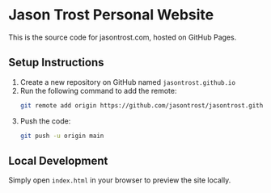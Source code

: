 # Jason Trost Personal Website

This is the source code for jasontrost.com, hosted on GitHub Pages.

## Setup Instructions

1. Create a new repository on GitHub named `jasontrost.github.io`
2. Run the following command to add the remote:
   ```bash
   git remote add origin https://github.com/jasontrost/jasontrost.github.io.git
   ```
3. Push the code:
   ```bash
   git push -u origin main
   ```

## Local Development

Simply open `index.html` in your browser to preview the site locally.